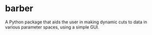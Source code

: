 # barber
A Python package that aids the user in making dynamic cuts to data in various parameter spaces, using a simple GUI.
